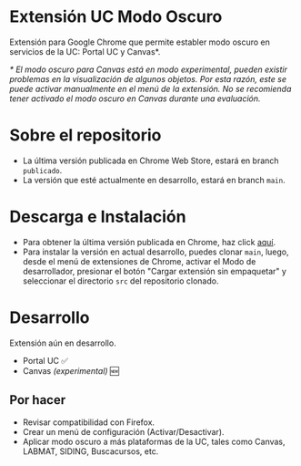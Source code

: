 # Extensión UC Modo Oscuro
Extensión para Google Chrome que permite establer modo oscuro en servicios de la UC: Portal UC y Canvas*.

<i> * El modo oscuro para Canvas está en modo experimental, pueden existir problemas en la visualización de algunos objetos. Por esta razón, este se puede activar manualmente en el menú de la extensión. No se recomienda tener activado el modo oscuro en Canvas durante una evaluación. </i>

# Sobre el repositorio
- La última versión publicada en Chrome Web Store, estará en branch `publicado`.
- La versión que esté actualmente en desarrollo, estará en branch `main`.

# Descarga e Instalación
- Para obtener la última versión publicada en Chrome, haz click [aquí](https://chrome.google.com/webstore/detail/modo-oscuro-portal-uc/ogiobdogepdcolmgaelekejafmnfnedc).
- Para instalar la versión en actual desarrollo, puedes clonar `main`, luego, desde el menú de extensiones de Chrome, activar el Modo de desarrollador, presionar el botón "Cargar extensión sin empaquetar" y seleccionar el directorio `src` del repositorio clonado.

# Desarrollo
Extensión aún en desarrollo.
- Portal UC ✅
- Canvas <i>(experimental)</i> 🆕

## Por hacer
- Revisar compatibilidad con Firefox.
- Crear un menú de configuración (Activar/Desactivar).
- Aplicar modo oscuro a más plataformas de la UC, tales como Canvas, LABMAT, SIDING, Buscacursos, etc.
